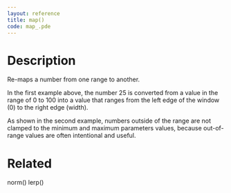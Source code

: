 ```yaml
---
layout: reference
title: map()
code: map_.pde
---
```


# Description

Re-maps a number from one range to another.

In the first example above, the number 25 is converted from a value in the range of 0 to 100 into a value that ranges from the left edge of the window (0) to the right edge (width).

As shown in the second example, numbers outside of the range are not clamped to the minimum and maximum parameters values, because out-of-range values are often intentional and useful.

# Related

norm()
lerp()
